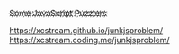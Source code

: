S҉o҉m҉e҉ ҉J҉a҉v҉a҉S҉c҉r҉i҉p҉t҉ ҉P҉u҉z҉z҉l҉e҉r҉s҉

https://xcstream.github.io/junkjsproblem/
https://xcstream.coding.me/junkjsproblem/
